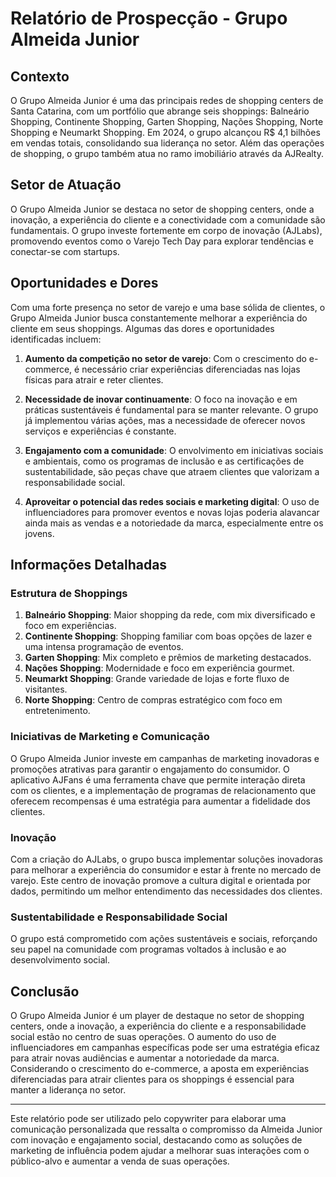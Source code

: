 # Relatório de Prospecção - Grupo Almeida Junior

## Contexto
O Grupo Almeida Junior é uma das principais redes de shopping centers de Santa Catarina, com um portfólio que abrange seis shoppings: Balneário Shopping, Continente Shopping, Garten Shopping, Nações Shopping, Norte Shopping e Neumarkt Shopping. Em 2024, o grupo alcançou R$ 4,1 bilhões em vendas totais, consolidando sua liderança no setor. Além das operações de shopping, o grupo também atua no ramo imobiliário através da AJRealty.

## Setor de Atuação
O Grupo Almeida Junior se destaca no setor de shopping centers, onde a inovação, a experiência do cliente e a conectividade com a comunidade são fundamentais. O grupo investe fortemente em corpo de inovação (AJLabs), promovendo eventos como o Varejo Tech Day para explorar tendências e conectar-se com startups.

## Oportunidades e Dores
Com uma forte presença no setor de varejo e uma base sólida de clientes, o Grupo Almeida Junior busca constantemente melhorar a experiência do cliente em seus shoppings. Algumas das dores e oportunidades identificadas incluem:

1. **Aumento da competição no setor de varejo**: Com o crescimento do e-commerce, é necessário criar experiências diferenciadas nas lojas físicas para atrair e reter clientes.

2. **Necessidade de inovar continuamente**: O foco na inovação e em práticas sustentáveis é fundamental para se manter relevante. O grupo já implementou várias ações, mas a necessidade de oferecer novos serviços e experiências é constante.

3. **Engajamento com a comunidade**: O envolvimento em iniciativas sociais e ambientais, como os programas de inclusão e as certificações de sustentabilidade, são peças chave que atraem clientes que valorizam a responsabilidade social.

4. **Aproveitar o potencial das redes sociais e marketing digital**: O uso de influenciadores para promover eventos e novas lojas poderia alavancar ainda mais as vendas e a notoriedade da marca, especialmente entre os jovens.

## Informações Detalhadas
### Estrutura de Shoppings
1. **Balneário Shopping**: Maior shopping da rede, com mix diversificado e foco em experiências.
2. **Continente Shopping**: Shopping familiar com boas opções de lazer e uma intensa programação de eventos.
3. **Garten Shopping**: Mix completo e prêmios de marketing destacados.
4. **Nações Shopping**: Modernidade e foco em experiência gourmet.
5. **Neumarkt Shopping**: Grande variedade de lojas e forte fluxo de visitantes.
6. **Norte Shopping**: Centro de compras estratégico com foco em entretenimento.

### Iniciativas de Marketing e Comunicação
O Grupo Almeida Junior investe em campanhas de marketing inovadoras e promoções atrativas para garantir o engajamento do consumidor. O aplicativo AJFans é uma ferramenta chave que permite interação direta com os clientes, e a implementação de programas de relacionamento que oferecem recompensas é uma estratégia para aumentar a fidelidade dos clientes.

### Inovação
Com a criação do AJLabs, o grupo busca implementar soluções inovadoras para melhorar a experiência do consumidor e estar à frente no mercado de varejo. Este centro de inovação promove a cultura digital e orientada por dados, permitindo um melhor entendimento das necessidades dos clientes.

### Sustentabilidade e Responsabilidade Social
O grupo está comprometido com ações sustentáveis e sociais, reforçando seu papel na comunidade com programas voltados à inclusão e ao desenvolvimento social.

## Conclusão
O Grupo Almeida Junior é um player de destaque no setor de shopping centers, onde a inovação, a experiência do cliente e a responsabilidade social estão no centro de suas operações. O aumento do uso de influenciadores em campanhas específicas pode ser uma estratégia eficaz para atrair novas audiências e aumentar a notoriedade da marca. Considerando o crescimento do e-commerce, a aposta em experiências diferenciadas para atrair clientes para os shoppings é essencial para manter a liderança no setor. 

---

Este relatório pode ser utilizado pelo copywriter para elaborar uma comunicação personalizada que ressalta o compromisso da Almeida Junior com inovação e engajamento social, destacando como as soluções de marketing de influência podem ajudar a melhorar suas interações com o público-alvo e aumentar a venda de suas operações.